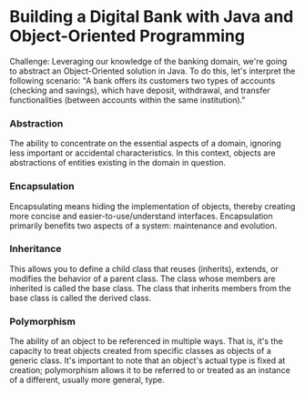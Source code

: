 
# Building a Digital Bank with Java and Object-Oriented Programming

Challenge: Leveraging our knowledge of the banking domain, we're going to abstract an Object-Oriented solution in Java. To do this, let's interpret the following scenario:
"A bank offers its customers two types of accounts (checking and savings), which have deposit, withdrawal, and transfer functionalities (between accounts within the same institution)."

### Abstraction
The ability to concentrate on the essential aspects of a domain, ignoring less important or accidental characteristics. In this context, objects are abstractions of entities existing in the domain in question.

### Encapsulation
Encapsulating means hiding the implementation of objects, thereby creating more concise and easier-to-use/understand interfaces. Encapsulation primarily benefits two aspects of a system: maintenance and evolution.

### Inheritance
This allows you to define a child class that reuses (inherits), extends, or modifies the behavior of a parent class. The class whose members are inherited is called the base class. The class that inherits members from the base class is called the derived class.

### Polymorphism
The ability of an object to be referenced in multiple ways. That is, it's the capacity to treat objects created from specific classes as objects of a generic class. It's important to note that an object's actual type is fixed at creation; polymorphism allows it to be referred to or treated as an instance of a different, usually more general, type.
